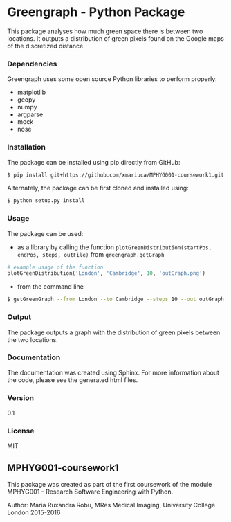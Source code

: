 # Greengraph - Python Package

This package analyses how much green space there is between two locations. It outputs a distribution of green pixels found on the Google maps of the discretized distance.

### Dependencies

Greengraph uses some open source Python libraries to perform properly:
* matplotlib
* geopy
* numpy
* argparse
* mock
* nose

### Installation

The package can be installed using pip directly from GitHub:

```sh
$ pip install git+https://github.com/xmariuca/MPHYG001-coursework1.git
```

Alternately, the package can be first cloned and installed using:

```sh
$ python setup.py install
```

### Usage

The package can be used:

* as a library by calling the function `plotGreenDistribution(startPos, endPos, steps, outFile)` from  `greengraph.getGraph`

```python
# example usage of the function
plotGreenDistribution('London', 'Cambridge', 10, 'outGraph.png')
```
* from the command line 

```sh
$ getGreenGraph --from London --to Cambridge --steps 10 --out outGraph.png
```

### Output

The package outputs a graph with the distribution of green pixels between the two locations.

### Documentation

The documentation was created using Sphinx. For more information about the code, please see the generated html files.

### Version
0.1

### License
MIT

## MPHYG001-coursework1

This package was created as part of the first coursework of the module MPHYG001 - Research Software Engineering with Python.

Author: Maria Ruxandra Robu,
MRes Medical Imaging, University College London 2015-2016

